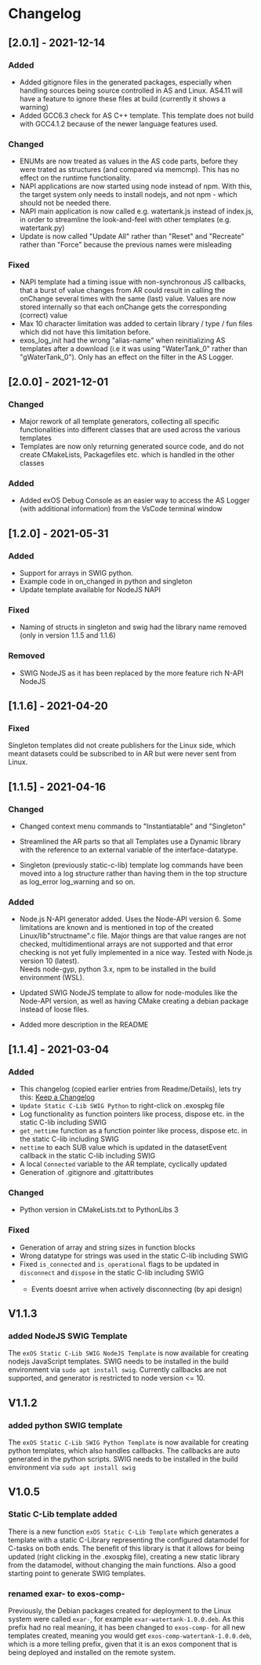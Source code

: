 # Changelog

## [2.0.1] - 2021-12-14

### Added

- Added gitignore files in the generated packages, especially when handling sources being source controlled in AS and Linux. AS4.11 will have a feature to ignore these files at build (currently it shows a warning)
- Added GCC6.3 check for AS C++ template. This template does not build with GCC4.1.2 because of the newer language features used.

### Changed

- ENUMs are now treated as values in the AS code parts, before they were trated as structures (and compared via memcmp). This has no effect on the runtime functionality.
- NAPI applications are now started using node instead of npm. With this, the target system only needs to install nodejs, and not npm - which should not be needed there.
- NAPI main application is now called e.g. watertank.js instead of index.js, in order to streamline the look-and-feel with other templates (e.g. watertank.py)
- Update is now called "Update All" rather than "Reset" and "Recreate" rather than "Force" because the previous names were misleading

### Fixed

- NAPI template had a timing issue with non-synchronous JS callbacks, that a burst of value changes from AR could result in calling the onChange several times with the same (last) value. Values are now stored internally so that each onChange gets the corresponding (correct) value
- Max 10 character limitation was added to certain library / type / fun files which did not have this limitation before.
- exos_log_init had the wrong "alias-name" when reinitializing AS templates after a download (i.e it was using "WaterTank_0" rather than "gWaterTank_0"). Only has an effect on the filter in the AS Logger.

## [2.0.0] - 2021-12-01

### Changed

- Major rework of all template generators, collecting all specific functionalities into different classes that are used across the various templates
- Templates are now only returning generated source code, and do not create CMakeLists, Packagefiles etc. which is handled in the other classes

### Added

- Added exOS Debug Console as an easier way to access the AS Logger (with additional information) from the VsCode terminal window

## [1.2.0] - 2021-05-31

### Added
- Support for arrays in SWIG python.
- Example code in on_changed in python and singleton
- Update template available for NodeJS NAPI

### Fixed
- Naming of structs in singleton and swig had the library name removed (only in version 1.1.5 and 1.1.6)

### Removed
- SWIG NodeJS as it has been replaced by the more feature rich N-API NodeJS

## [1.1.6] - 2021-04-20

### Fixed

Singleton templates did not create publishers for the Linux side, which meant datasets could be subscribed to in AR but were never sent from Linux.

## [1.1.5] - 2021-04-16
### Changed

- Changed context menu commands to "Instantiatable" and "Singleton"

- Streamlined the AR parts so that all Templates use a Dynamic library with the reference to an external variable of the interface-datatype. 

- Singleton (previously static-c-lib) template log commands have been moved into a log structure rather than having them in the top structure as log_error log_warning and so on.
### Added

- Node.js N-API generator added. Uses the Node-API version 6. Some limitations are known and is mentioned in top of the created Linux/lib"structname".c file. Major things are that value ranges are not checked, multidimentional arrays are not supported and that error checking is not yet fully implemented in a nice way.
Tested with Node.js version 10 (latest).  
Needs node-gyp, python 3.x, npm to be installed in the build environment (WSL).

- Updated SWIG NodeJS template to allow for node-modules like the Node-API version, as well as having CMake creating a debian package instead of loose files.

- Added more description in the README
## [1.1.4] - 2021-03-04
### Added
- This changelog (copied earlier entries from Readme/Details), lets try this: [Keep a Changelog](http://keepachangelog.com/)
- `Update Static C-Lib SWIG Python` to right-click on .exospkg file
- Log functionality as function pointers like process, dispose etc. in the static C-lib including SWIG
- `get_nettime` function as a function pointer like process, dispose etc. in the static C-lib including SWIG
- `nettime` to each SUB value which is updated in the datasetEvent callback in the static C-lib including SWIG
- A local `Connected` variable to the AR template, cyclically updated
- Generation of .gitignore and .gitattributes

### Changed
- Python version in CMakeLists.txt to PythonLibs 3

### Fixed
- Generation of array and string sizes in function blocks
- Wrong datatype for strings was used in the static C-lib including SWIG
- Fixed `is_connected` and `is_operational` flags to be updated in `disconnect` and `dispose` in the static C-lib including SWIG
- - Events doesnt arrive when actively disconnecting (by api design)

## V1.1.3

### added NodeJS SWIG Template

The `exOS Static C-Lib SWIG NodeJS Template` is now available for creating nodejs JavaScript templates. SWIG needs to be installed in the build environment via `sudo apt install swig`. Currently callbacks are not supported, and generator is restricted to node version <= 10.

## V1.1.2

### added python SWIG template

The `exOS Static C-Lib SWIG Python Template` is now available for creating python templates, which also handles callbacks. The callbacks are auto generated in the python scripts. SWIG needs to be installed in the build environment via `sudo apt install swig`

## V1.0.5

### Static C-Lib template added

There is a new function `exOS Static C-Lib Template` which generates a template with a static C-Library representing the configured datamodel for C-tasks on both ends. The benefit of this library is that it allows for being updated (right clicking in the .exospkg file), creating a new static library from the datamodel, without changing the main functions. Also a good starting point to generate SWIG templates.  

### renamed exar- to exos-comp-

Previously, the Debian packages created for deployment to the Linux system were called `exar-`, for example `exar-watertank-1.0.0.deb`. As this prefix had no real meaning, it has been changed to `exos-comp-` for all new templates created, meaning you would get `exos-comp-watertank-1.0.0.deb`, which is a more telling prefix, given that it is an exos component that is being deployed and installed on the remote system.